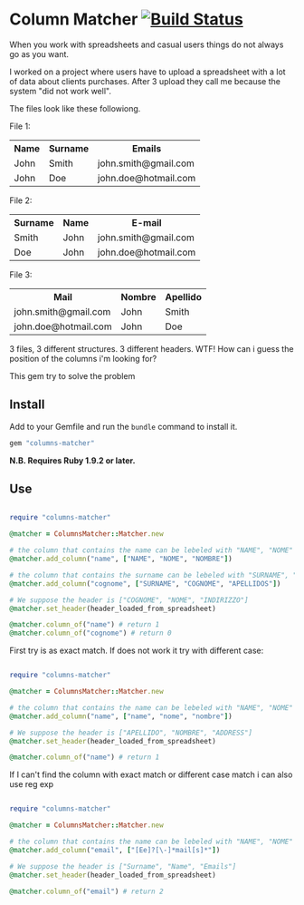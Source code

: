 # Column Matcher [![Build Status](https://secure.travis-ci.org/zenkay/columns-matcher.png?branch=master)](http://travis-ci.org/zenkay/columns-matcher)

When you work with spreadsheets and casual users things do not always go as you want.

I worked on a project where users have to upload a spreadsheet with a lot of data about clients purchases.
After 3 upload they call me because the system "did not work well".

The files look like these followiong.

File 1:

<table>
  <tr>
    <th>Name</th>
    <th>Surname</th>
    <th>Emails</th>
  </tr>
  <tr>
    <td>John</td>
    <td>Smith</td>
    <td>john.smith@gmail.com</td>
  </tr>
  <tr>
    <td>John</td>
    <td>Doe</td>
    <td>john.doe@hotmail.com</td>
  </tr>
</table>

File 2:

<table>
  <tr>
    <th>Surname</th>
    <th>Name</th>
    <th>E-mail</th>
  </tr>
  <tr>
    <td>Smith</td>
    <td>John</td>
    <td>john.smith@gmail.com</td>
  </tr>
  <tr>
    <td>Doe</td>
    <td>John</td>
    <td>john.doe@hotmail.com</td>
  </tr>
</table>

File 3:

<table>
  <tr>
    <th>Mail</th>
    <th>Nombre</th>
    <th>Apellido</th>
  </tr>
  <tr>
    <td>john.smith@gmail.com</td>
    <td>John</td>
    <td>Smith</td>
  </tr>
  <tr>
    <td>john.doe@hotmail.com</td>
    <td>John</td>
    <td>Doe</td>
  </tr>
</table>

3 files, 3 different structures. 3 different headers. WTF!
How can i guess the position of the columns i'm looking for?

This gem try to solve the problem

## Install

Add to your Gemfile and run the `bundle` command to install it.

```ruby
gem "columns-matcher"
```
 
**N.B. Requires Ruby 1.9.2 or later.**

## Use

```ruby

require "columns-matcher"

@matcher = ColumnsMatcher::Matcher.new

# the column that contains the name can be lebeled with "NAME", "NOME" or "NOMBRE"
@matcher.add_column("name", ["NAME", "NOME", "NOMBRE"])

# the column that contains the surname can be lebeled with "SURNAME", "COGNOME" or "APELLIDOS"
@matcher.add_column("cognome", ["SURNAME", "COGNOME", "APELLIDOS"])

# We suppose the header is ["COGNOME", "NOME", "INDIRIZZO"]
@matcher.set_header(header_loaded_from_spreadsheet)

@matcher.column_of("name") # return 1
@matcher.column_of("cognome") # return 0
```

First try is as exact match. If does not work it try with different case:

```ruby

require "columns-matcher"

@matcher = ColumnsMatcher::Matcher.new

# the column that contains the name can be lebeled with "NAME", "NOME" or "NOMBRE"
@matcher.add_column("name", ["name", "nome", "nombre"])

# We suppose the header is ["APELLIDO", "NOMBRE", "ADDRESS"]
@matcher.set_header(header_loaded_from_spreadsheet)

@matcher.column_of("name") # return 1
```

If I can't find the column with exact match or different case match i can also use reg exp

```ruby

require "columns-matcher"

@matcher = ColumnsMatcher::Matcher.new

# the column that contains the name can be lebeled with "NAME", "NOME" or "NOMBRE"
@matcher.add_column("email", ["[Ee]?[\-]*mail[s]*"])

# We suppose the header is ["Surname", "Name", "Emails"]
@matcher.set_header(header_loaded_from_spreadsheet)

@matcher.column_of("email") # return 2
```